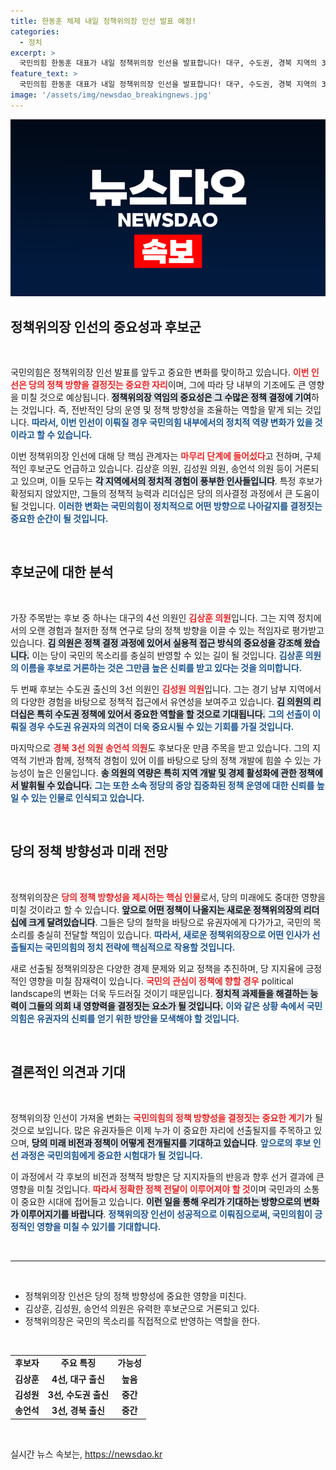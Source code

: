 ```yaml
---
title: 한동훈 체제 내일 정책위의장 인선 발표 예정!
categories:
  - 정치
excerpt: >
  국민의힘 한동훈 대표가 내일 정책위의장 인선을 발표합니다! 대구, 수도권, 경북 지역의 3명의 의원이 후보로 거론되며, 이 선택이 당 내부에 미칠 파장이 기대됩니다. 클릭해서 확인해보세요!
feature_text: >
  국민의힘 한동훈 대표가 내일 정책위의장 인선을 발표합니다! 대구, 수도권, 경북 지역의 3명의 의원이 후보로 거론되며, 이 선택이 당 내부에 미칠 파장이 기대됩니다. 클릭해서 확인해보세요!
image: '/assets/img/newsdao_breakingnews.jpg'
---
```


<p><img src="/assets/img/newsdao_breakingnews.jpg" alt="ontimetimes 속보" /></p>

<h2 data-ke-size="size26">정책위의장 인선의 중요성과 후보군</h2>

<p data-ke-size="size16">&nbsp;</p>

<p>국민의힘은 정책위의장 인선 발표를 앞두고 중요한 변화를 맞이하고 있습니다. <b><span style="color: #ee2323;">이번 인선은 당의 정책 방향을 결정짓는 중요한 자리</span></b>이며, 그에 따라 당 내부의 기조에도 큰 영향을 미칠 것으로 예상됩니다. <b><span style="background-color: #21538527;">정책위의장 역임의 중요성은 그 수많은 정책 결정에 기여</span></b>하는 것입니다. 즉, 전반적인 당의 운영 및 정책 방향성을 조율하는 역할을 맡게 되는 것입니다. <b><span style="color: #1a5490;">따라서, 이번 인선이 이뤄질 경우 국민의힘 내부에서의 정치적 역량 변화가 있을 것이라고 할 수 있습니다.</span></b></p>

<p>이번 정책위의장 인선에 대해 당 핵심 관계자는 <b><span style="color: #ee2323;">마무리 단계에 들어섰다</span></b>고 전하며, 구체적인 후보군도 언급하고 있습니다. 김상훈 의원, 김성원 의원, 송언석 의원 등이 거론되고 있으며, 이들 모두는 <b><span style="background-color: #21538527;">각 지역에서의 정치적 경험이 풍부한 인사들입니다</span></b>. 특정 후보가 확정되지 않았지만, 그들의 정책적 능력과 리더십은 당의 의사결정 과정에서 큰 도움이 될 것입니다. <b><span style="color: #1a5490;">이러한 변화는 국민의힘이 정치적으로 어떤 방향으로 나아갈지를 결정짓는 중요한 순간이 될 것입니다.</span></b></p>

<p data-ke-size="size16">&nbsp;</p>

<h2 data-ke-size="size26">후보군에 대한 분석</h2>

<p data-ke-size="size16">&nbsp;</p>

<p>가장 주목받는 후보 중 하나는 대구의 4선 의원인 <b><span style="color: #ee2323;">김상훈 의원</span></b>입니다. 그는 지역 정치에서의 오랜 경험과 철저한 정책 연구로 당의 정책 방향을 이끌 수 있는 적임자로 평가받고 있습니다. <b><span style="background-color: #21538527;">김 의원은 정책 결정 과정에 있어서 실용적 접근 방식의 중요성을 강조해 왔습니다.</span></b> 이는 당이 국민의 목소리를 충실히 반영할 수 있는 길이 될 것입니다. <b><span style="color: #1a5490;">김상훈 의원의 이름을 후보로 거론하는 것은 그만큼 높은 신뢰를 받고 있다는 것을 의미합니다.</span></b></p>

<p>두 번째 후보는 수도권 출신의 3선 의원인 <b><span style="color: #ee2323;">김성원 의원</span></b>입니다. 그는 경기 남부 지역에서의 다양한 경험을 바탕으로 정책적 접근에서 유연성을 보여주고 있습니다. <b><span style="background-color: #21538527;">김 의원의 리더십은 특히 수도권 정책에 있어서 중요한 역할을 할 것으로 기대됩니다.</span></b> <b><span style="color: #1a5490;">그의 선출이 이뤄질 경우 수도권 유권자의 의견이 더욱 중요시될 수 있는 기회를 가질 것입니다.</span></b></p>

<p>마지막으로 <b><span style="color: #ee2323;">경북 3선 의원 송언석 의원</span></b>도 후보다운 만큼 주목을 받고 있습니다. 그의 지역적 기반과 함께, 정책적 경험이 있어 이를 바탕으로 당의 정책 개발에 힘쓸 수 있는 가능성이 높은 인물입니다. <b><span style="background-color: #21538527;">송 의원의 역량은 특히 지역 개발 및 경제 활성화에 관한 정책에서 발휘될 수 있습니다.</span></b> <b><span style="color: #1a5490;">그는 또한 소속 정당의 중앙 집중화된 정책 운영에 대한 신뢰를 높일 수 있는 인물로 인식되고 있습니다.</span></b></p>

<p data-ke-size="size16">&nbsp;</p>

<h2 data-ke-size="size26">당의 정책 방향성과 미래 전망</h2>

<p data-ke-size="size16">&nbsp;</p>

<p>정책위의장은 <b><span style="color: #ee2323;">당의 정책 방향성을 제시하는 핵심 인물</span></b>로서, 당의 미래에도 중대한 영향을 미칠 것이라고 할 수 있습니다. <b><span style="background-color: #21538527;">앞으로 어떤 정책이 나올지는 새로운 정책위의장의 리더십에 크게 달려있습니다</span></b>. 그들은 당의 철학을 바탕으로 유권자에게 다가가고, 국민의 목소리를 충실히 전달할 책임이 있습니다. <b><span style="color: #1a5490;">따라서, 새로운 정책위의장으로 어떤 인사가 선출될지는 국민의힘의 정치 전략에 핵심적으로 작용할 것입니다.</span></b></p>

<p>새로 선출될 정책위의장은 다양한 경제 문제와 외교 정책을 추진하며, 당 지지율에 긍정적인 영향을 미칠 잠재력이 있습니다. <b><span style="color: #ee2323;">국민의 관심이 정책에 향할 경우</span></b> political landscape의 변화는 더욱 두드러질 것이기 때문입니다. <b><span style="background-color: #21538527;">정치적 과제들을 해결하는 능력이 그들의 의회 내 영향력을 결정짓는 요소가 될 것입니다.</span></b> <b><span style="color: #1a5490;">이와 같은 상황 속에서 국민의힘은 유권자의 신뢰를 얻기 위한 방안을 모색해야 할 것입니다.</span></b></p>

<p data-ke-size="size16">&nbsp;</p>

<h2 data-ke-size="size26">결론적인 의견과 기대</h2>

<p data-ke-size="size16">&nbsp;</p>

<p>정책위의장 인선이 가져올 변화는 <b><span style="color: #ee2323;">국민의힘의 정책 방향성을 결정짓는 중요한 계기</span></b>가 될 것으로 보입니다. 많은 유권자들은 이제 누가 이 중요한 자리에 선출될지를 주목하고 있으며, <b><span style="background-color: #21538527;">당의 미래 비전과 정책이 어떻게 전개될지를 기대하고 있습니다</span></b>. <b><span style="color: #1a5490;">앞으로의 후보 인선 과정은 국민의힘에게 중요한 시험대가 될 것입니다.</span></b></p>

<p>이 과정에서 각 후보의 비전과 정책적 방향은 당 지지자들의 반응과 향후 선거 결과에 큰 영향을 미칠 것입니다. <b><span style="color: #ee2323;">따라서 정확한 정책 전달이 이루어져야 할 것</span></b>이며 국민과의 소통이 중요한 시대에 접어들고 있습니다. <b><span style="background-color: #21538527;">이런 일을 통해 우리가 기대하는 방향으로의 변화가 이루어지기를 바랍니다</span></b>. <b><span style="color: #1a5490;">정책위의장 인선이 성공적으로 이뤄짐으로써, 국민의힘이 긍정적인 영향을 미칠 수 있기를 기대합니다.</span></b></p>

<p data-ke-size="size16">&nbsp;</p>

<hr>

<p data-ke-size="size16">&nbsp;</p>

<ul>
    <li>정책위의장 인선은 당의 정책 방향성에 중요한 영향을 미친다.</li>
    <li>김상훈, 김성원, 송언석 의원은 유력한 후보군으로 거론되고 있다.</li>
    <li>정책위의장은 국민의 목소리를 직접적으로 반영하는 역할을 한다.</li>
</ul>

<p data-ke-size="size16">&nbsp;</p>

<table style="width: 100%;">
    <tr>
        <td style="text-align: center; height: 17px;"><b>후보자</b></td>
        <td style="text-align: center; height: 17px;"><b>주요 특징</b></td>
        <td style="text-align: center; height: 17px;"><b>가능성</b></td>
    </tr>
    <tr>
        <td style="text-align: center; height: 17px;"><b>김상훈</b></td>
        <td style="text-align: center; height: 17px;"><b>4선, 대구 출신</b></td>
        <td style="text-align: center; height: 17px;"><b>높음</b></td>
    </tr>
    <tr>
        <td style="text-align: center; height: 17px;"><b>김성원</b></td>
        <td style="text-align: center; height: 17px;"><b>3선, 수도권 출신</b></td>
        <td style="text-align: center; height: 17px;"><b>중간</b></td>
    </tr>
    <tr>
        <td style="text-align: center; height: 17px;"><b>송언석</b></td>
        <td style="text-align: center; height: 17px;"><b>3선, 경북 출신</b></td>
        <td style="text-align: center; height: 17px;"><b>중간</b></td>
    </tr>
</table>

<p data-ke-size="size16">&nbsp;</p>
실시간 뉴스 속보는, <a href="https://newsdao.kr" rel="dofollow">https://newsdao.kr</a>


